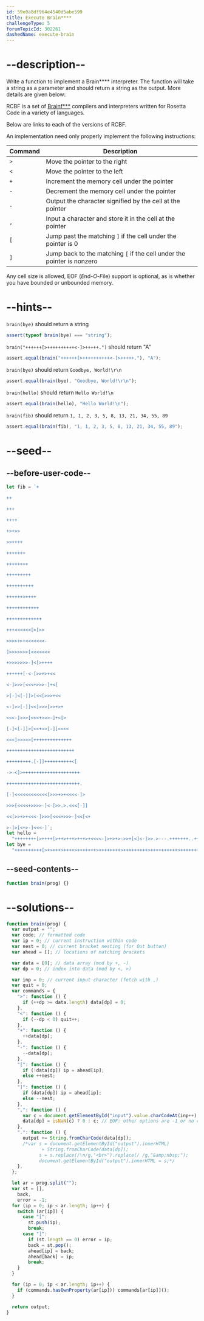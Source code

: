 ```yaml
---
id: 59e0a8df964e4540d5abe599
title: Execute Brain****
challengeType: 5
forumTopicId: 302261
dashedName: execute-brain
---
```


# --description--

Write a function to implement a Brain\*\*\*\* interpreter. The function will take a string as a parameter and should return a string as the output. More details are given below:

RCBF is a set of [Brainf\*\*\*](https://rosettacode.org/wiki/Brainf*** "Brainf***") compilers and interpreters written for Rosetta Code in a variety of languages.

Below are links to each of the versions of RCBF.

An implementation need only properly implement the following instructions:

| Command           | Description                                                                        |
| ----------------- | ---------------------------------------------------------------------------------- |
| <code>></code>    | Move the pointer to the right                                                      |
| <code>&lt;</code> | Move the pointer to the left                                                       |
| <code>+</code>    | Increment the memory cell under the pointer                                        |
| <code>-</code>    | Decrement the memory cell under the pointer                                        |
| <code>.</code>    | Output the character signified by the cell at the pointer                          |
| <code>,</code>    | Input a character and store it in the cell at the pointer                          |
| <code>\[</code>   | Jump past the matching <code>]</code> if the cell under the pointer is 0           |
| <code>]</code>    | Jump back to the matching <code>\[</code> if the cell under the pointer is nonzero |

Any cell size is allowed, EOF (*E*nd-_O_-*F*ile) support is optional, as is whether you have bounded or unbounded memory.

# --hints--

`brain(bye)` should return a string

```js
assert(typeof brain(bye) === "string");
```

`brain("++++++[>++++++++++<-]>+++++.")` should return "A"

```js
assert.equal(brain("++++++[>++++++++++<-]>+++++."), "A");
```

`brain(bye)` should return `Goodbye, World!\r\n`

```js
assert.equal(brain(bye), "Goodbye, World!\r\n");
```

`brain(hello)` should return `Hello World!\n`

```js
assert.equal(brain(hello), "Hello World!\n");
```

`brain(fib)` should return `1, 1, 2, 3, 5, 8, 13, 21, 34, 55, 89`

```js
assert.equal(brain(fib), "1, 1, 2, 3, 5, 8, 13, 21, 34, 55, 89");
```

# --seed--

## --before-user-code--

```js
let fib = `+

++

+++

++++

+>+>>

>>++++

+++++++

++++++++

+++++++++

++++++++++

++++++>++++

++++++++++++

+++++++++++++

+++<<<<<<[>[>>

>>>>+>+<<<<<<<-

]>>>>>>>[<<<<<<<

+>>>>>>>-]<[>++++

++++++[-<-[>>+>+<<

<-]>>>[<<<+>>>-]+<[

>[-]<[-]]>[<<[>>>+<<

<-]>>[-]]<<]>>>[>>+>+

<<<-]>>>[<<<+>>>-]+<[>

[-]<[-]]>[<<+>>[-]]<<<<

<<<]>>>>>[++++++++++++++

+++++++++++++++++++++++++

+++++++++.[-]]++++++++++<[

->-<]>+++++++++++++++++++++

+++++++++++++++++++++++++++.

[-]<<<<<<<<<<<<[>>>+>+<<<<-]>

>>>[<<<<+>>>>-]<-[>>.>.<<<[-]]

<<[>>+>+<<<-]>>>[<<<+>>>-]<<[<+

>-]>[<+>-]<<<-]`;
let hello =
  "++++++++[>++++[>++>+++>+++>+<<<<-]>+>+>->>+[<]<-]>>.>---.+++++++..+++.>>.<-.<.+++.------.--------.>>+.>++.";
let bye =
  "++++++++++[>+>+++>++++>+++++++>++++++++>+++++++++>++++++++++>+++++++++++>++++++++++++<<<<<<<<<-]>>>>+.>>>>+..<.<++++++++.>>>+.<<+.<<<<++++.<++.>>>+++++++.>>>.+++.<+++++++.--------.<<<<<+.<+++.---.";
```

## --seed-contents--

```js
function brain(prog) {}
```

# --solutions--

```js
function brain(prog) {
  var output = "";
  var code; // formatted code
  var ip = 0; // current instruction within code
  var nest = 0; // current bracket nesting (for Out button)
  var ahead = []; // locations of matching brackets

  var data = [0]; // data array (mod by +, -)
  var dp = 0; // index into data (mod by <, >)

  var inp = 0; // current input character (fetch with ,)
  var quit = 0;
  var commands = {
    ">": function () {
      if (++dp >= data.length) data[dp] = 0;
    },
    "<": function () {
      if (--dp < 0) quit++;
    },
    "+": function () {
      ++data[dp];
    },
    "-": function () {
      --data[dp];
    },
    "[": function () {
      if (!data[dp]) ip = ahead[ip];
      else ++nest;
    },
    "]": function () {
      if (data[dp]) ip = ahead[ip];
      else --nest;
    },
    ",": function () {
      var c = document.getElementById("input").value.charCodeAt(inp++);
      data[dp] = isNaN(c) ? 0 : c; // EOF: other options are -1 or no change
    },
    ".": function () {
      output += String.fromCharCode(data[dp]);
      /*var s = document.getElementById("output").innerHTML)
             + String.fromCharCode(data[dp]);
            s = s.replace(/\n/g,"<br>").replace(/ /g,"&amp;nbsp;");
            document.getElementById("output").innerHTML = s;*/
    },
  };

  let ar = prog.split("");
  var st = [],
    back,
    error = -1;
  for (ip = 0; ip < ar.length; ip++) {
    switch (ar[ip]) {
      case "[":
        st.push(ip);
        break;
      case "]":
        if (st.length == 0) error = ip;
        back = st.pop();
        ahead[ip] = back;
        ahead[back] = ip;
        break;
    }
  }

  for (ip = 0; ip < ar.length; ip++) {
    if (commands.hasOwnProperty(ar[ip])) commands[ar[ip]]();
  }

  return output;
}
```

